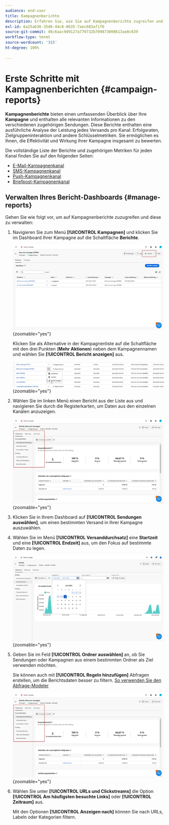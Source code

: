 ```yaml
---
audience: end-user
title: Kampagnenberichte
description: Erfahren Sie, wie Sie auf Kampagnenberichte zugreifen und diese verwenden können
exl-id: 6a25a636-35d6-44c8-8635-7aec683af1f6
source-git-commit: d6c6aac9d9127a770732b709873008613ae8c639
workflow-type: tm+mt
source-wordcount: '315'
ht-degree: 100%

---
```


# Erste Schritte mit Kampagnenberichten {#campaign-reports}

**Kampagnenberichte** bieten einen umfassenden Überblick über Ihre **Kampagne** und enthalten alle relevanten Informationen zu den verschiedenen zugehörigen Sendungen. Diese Berichte enthalten eine ausführliche Analyse der Leistung jedes Versands pro Kanal: Erfolgsraten, Zielgruppeninteraktion und andere Schlüsselmetriken. Sie ermöglichen es Ihnen, die Effektivität und Wirkung Ihrer Kampagne insgesamt zu bewerten.

Die vollständige Liste der Berichte und zugehörigen Metriken für jeden Kanal finden Sie auf den folgenden Seiten:

* [E-Mail-Kampagnenkanal](campaign-reports-email.md)
* [SMS-Kampagnenkanal](campaign-reports-sms.md)
* [Push-Kampagnenkanal](campaign-reports-push.md)
* [Briefpost-Kampagnenkanal](campaign-reports-direct-mail.md)

## Verwalten Ihres Bericht-Dashboards {#manage-reports}

Gehen Sie wie folgt vor, um auf Kampagnenberichte zuzugreifen und diese zu verwalten:

1. Navigieren Sie zum Menü **[!UICONTROL Kampagnen]** und klicken Sie im Dashboard Ihrer Kampagne auf die Schaltfläche **Berichte**.

   ![Screenshot mit dem Menü „Kampagnen“ und der Schaltfläche „Berichte“](assets/manage_campaign_report_2.png){zoomable="yes"}

   Klicken Sie als Alternative in der Kampagnenliste auf die Schaltfläche mit den drei Punkten (**Mehr Aktionen**) neben dem Kampagnennamen und wählen Sie **[!UICONTROL Bericht anzeigen]** aus.

   ![Screenshot mit der Schaltfläche „Mehr Aktionen“ und der Option „Bericht anzeigen“](assets/manage_campaign_report_1.png){zoomable="yes"}

1. Wählen Sie im linken Menü einen Bericht aus der Liste aus und navigieren Sie durch die Registerkarten, um Daten aus den einzelnen Kanälen anzuzeigen.

   ![Screenshot mit dem linken Menü mit Berichtsoptionen und Registerkarten für Kanaldaten](assets/manage_campaign_report_4.png){zoomable="yes"}

1. Klicken Sie in Ihrem Dashboard auf **[!UICONTROL Sendungen auswählen]**, um einen bestimmten Versand in Ihrer Kampagne auszuwählen.

1. Wählen Sie im Menü **[!UICONTROL Versanddurchsatz]** eine **Startzeit** und eine **[!UICONTROL Endzeit]** aus, um den Fokus auf bestimmte Daten zu legen.

   ![Screenshot mit dem Menü „Versanddurchsatz“ und den Optionen „Startzeit“ und „Endzeit“](assets/manage_campaign_report_3.png){zoomable="yes"}

1. Geben Sie im Feld **[!UICONTROL Ordner auswählen]** an, ob Sie Sendungen oder Kampagnen aus einem bestimmten Ordner als Ziel verwenden möchten.

   Sie können auch mit **[!UICONTROL Regeln hinzufügen]** Abfragen erstellen, um die Berichtsdaten besser zu filtern. [So verwenden Sie den Abfrage-Modeler](../query/query-modeler-overview.md)

   ![Screenshot mit dem Feld „Ordner auswählen“ und der Option „Regeln hinzufügen“](assets/manage_campaign_report_4.png){zoomable="yes"}

1. Wählen Sie unter **[!UICONTROL URLs und Clickstreams]** die Option **[!UICONTROL Am häufigsten besuchte Links]** oder **[!UICONTROL Zeitraum]** aus.

   Mit den Optionen **[!UICONTROL Anzeigen nach]** können Sie nach URLs, Labeln oder Kategorien filtern.